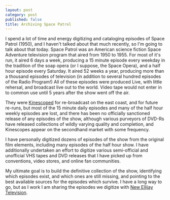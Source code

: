 ```yaml
---
layout: post
category: post
published: false
title: Archiving Space Patrol
---
```

I spend a lot of time and energy digitizing and cataloging episodes of Space Patrol (1950), and I haven't talked about that much recently, so I'm going to talk about that today. Space Patrol was an American science fiction Space Adventure television program that aired from 1950 to 1955. For most of it's run, it aired 6 days a week, producing a 15 minute episode every weekday in the tradition of the soap opera (or I suppose, the Space Opera), and a half hour episode every Saturday. It aired 52 weeks a year, producing more than a thousand episodes of television (in addition to several hundred episodes of the Radio Program!) All of these episodes were produced Live, with little rehersal, and broadcast live out to the world. Video tape would not enter in to common use until 5 years after the show went off the air. 

They were [Kinescoped](https://en.wikipedia.org/wiki/Kinescope) for re-broadcast on the east coast, and for future re-runs, but most of the 15 minute daily episodes and many of the half hour weekly episodes are lost, and there has been no officially sanctioned release of any episodes of the show, although various purveyors of DVD-Rs have released collections of wildly varying quality and completion, and Kinescopes appear on the secondhand market with some frequency. 

I have personally digitized dozens of episodes of the show from the original film elements, including many episodes of the half hour show. I have additionally undertaken an effort to digitize various semi-official and unofficial VHS tapes and DVD releases that I have picked up from conventions, video stores, and online fan communities. 

My ultimate goal is to build the definitive collection of the show, identifying which episodes exist, and which ones are still missing, and pointing to the best available sources for the episodes which survive. I have a long way to go, but as I work I am sharing the episodes we digitize with [New Ellijay Television](https://newellijay.tv). 